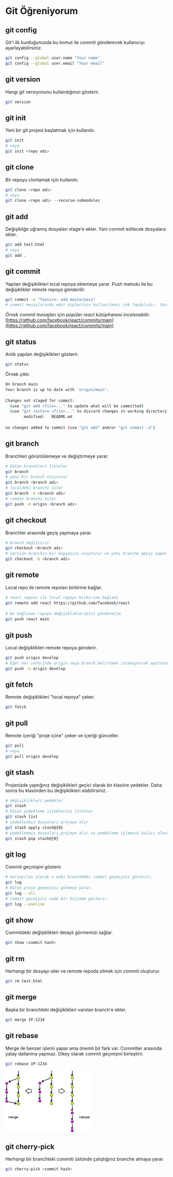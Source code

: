 # Git Öğreniyorum

## git config

Git'i ilk kurduğunuzda bu komut ile commit gönderecek kullanıcıyı ayarlayabilirsiniz.

```bash
git config --global user.name "Your name" 
git config --global user.email "Your email"

```

## git version
Hangi git versiyonunu kullandığınızı gösterir.

```bash
git version
```

## git init
Yeni bir git projesi başlatmak için kullanılır.

```bash
git init
# veya
git init <repo adı>
```

## git clone
Bir repoyu clonlamak için kullanılır.

```bash
git clone <repo adı>
# veya
git clone <repo adı> --recurse-submodules
```

## git add
Değişikliğe uğramış dosyaları stage'e ekler. Yani commit edilecek dosyalara ekler.

```bash
git add test.html
# veya
git add .
```

## git commit
Yapılan değişiklikleri local repoya eklemeye yarar. Push metodu ile bu değişiklikler remote repoya gönderilir.
```bash
git commit -m "feature: add masterpass"
# commit mesajlarında emir kiplerinin kullanılması çok faydalıdır. Yani eklendi, değiştirdi, silindi vb.

```
<i>Örnek commit mesajları için popüler react kütüphanesi incelenebilir.</i>
[https://github.com/facebook/react/commits/main](https://github.com/facebook/react/commits/main)

## git status
Anlık yapılan değişiklikleri gösterir.

```bash
git status
```
Örnek çıktı:
```bash
On branch main
Your branch is up to date with 'origin/main'.

Changes not staged for commit:
  (use "git add <file>..." to update what will be committed)
  (use "git restore <file>..." to discard changes in working directory)
        modified:   README.md

no changes added to commit (use "git add" and/or "git commit -a")
```

## git branch
Branchleri görüntülemeye ve değiştirmeye yarar.
```bash
# bütün branchleri listeler
git branch
# yeni bir branch oluşturur
git branch <branch adı>
# localdeki branchi siler
git branch -d <branch adı>
# remote branchi siler
git push -d origin <branch adı>
```

## git checkout
Branchler arasında geçiş yapmaya yarar.
```bash
# branch değiştirir
git checkout <branch adı>
# varolan branchin bir kopyasını oluşturur ve yeni branche geçiş yapar.
git checkout -b <branch adı>

```

## git remote
Local repo ile remote repoları birbirine bağlar.
```bash
# react reposu ile local repoyu birbirine bağladı
git remote add react https://github.com/facebook/react

# bu bağlanan repoya değişikliklerimizi gönderelim
git push react main
```

## git push
Local değişiklikleri remote repoya gönderir.
```bash
git push origin develop
# Eğer her seferinde origin veya branch belirtmek istemiyorsak upstream set edebiliriz. sadece git push yazmamız yeterli olur.
git push -u origin develop
```

## git fetch
Remote değişiklikleri "local repoya" çeker. 
```bash
git fetch
```

## git pull
Remote içeriği "proje içine" çeker ve içeriği günceller.
```bash
git pull
# veya
git pull origin develop
```

## git stash
Projenizde yaptığınız değişiklikleri geçici olarak bir klasöre yedekler. Daha sonra bu klasörden bu değişiklikleri alabilirsiniz.
```bash
# değişiklikleri yedekler
git stash
# bütün yedekleme işlemlerini listeler
git stash list
# yedeklenmiş dosyaları projeye alır
git stash apply stash@{0}
# yedeklenmiş dosyaları projeye alır ve yedekleme işlemini kalıcı olarak siler.
git stash pop stash@{0}
```

## git log
Commit geçmişini gösterir.
```bash
# Varsayılan olarak o anki branchdeki commit geçmişini gösterir.
git log
# Bütün proje geçmişini görmeye yarar.
git log --all
# Commit geçmişini sade bir biçimde gösterir.
git log --oneline
```

## git show
Commitdeki değişiklikleri detaylı görmemizi sağlar.
```bash
git show <commit hash>
```

## git rm
Herhangi bir dosyayı siler ve remote repoda silmek için commit oluşturur.
```bash
git rm test.html
```

## git merge
Başka bir branchteki değişiklikleri varolan branch'e ekler.
```bash
git merge IP-1234
```

## git rebase
Merge ile benzer işlemi yapar ama önemli bir fark var. Commitler arasında yatay dallanma yapmaz. Dikey olarak commit geçmişini birleştirir.
```bash
git rebase IP-1234
```
<img src="assets/img/merge-vs-rebase.png">
          

## git cherry-pick 
Herhangi bir branchteki commiti üstünde çalıştığınız branche almaya yarar.
```bash
git cherry-pick <commit hash>
```
